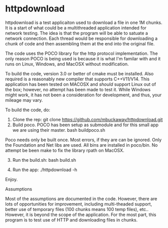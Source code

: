 # httpdownload

httpdownload is a test applicaiton used to download a file in one 1M chunks. It is a start of what could be a multithreaded application
intended for network testing. The idea is that the program will be able to satuate a network connection. Each thread would be
responsible for downloading a chunk of code and then assembling them at the end into the original file.

The code uses the POCO library for the http protocol implementation. The only reason POCO is being used is because it is what I'm familar with
and it runs on Linux, Windows, and MacOSX without modification.

To build the code, version 3.0 or better of cmake must be installed. Also required is a reasonably new compiler that supports C++V11/V14. This application has been tested
on MACOSX and _should_ support Linux out of the box; however, no attempt has been made to test it. While Windows might work, it has not been a consideration for development, and thus, your mileage may vary.

To build the code, do:
1) Clone the rep:
     git clone https://github.com/mbuckaway/httpdownload.git
2) Build poco. POCO has been setup as submodule and for this small app we are using their master.
     bash buildpoco.sh

Poco needs only be built once. Most errors, if they are can be ignored. Only the Foundation and Net libs are used. All bins are installed
in poco/bin. No attempt be been make to fix the library rpath on MacOSX.

3) Run the build.sh:
     bash build.sh

4) Run the app: ./httpdownload -h

Enjoy.


Assumptions

Most of the assumptions are documented in the code. However, there are lots of opportunities for improvement, including
multi-theaded support, better use of temporary files (100 chunks means 100 temp files), etc.. However, it is beyond the scope
of the application. For the most part, this program is to test use of HTTP and downloading files in chunks.

